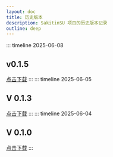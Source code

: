 ```yaml
---
layout: doc
title: 历史版本
description: SakitinSU 项目的历史版本记录
outline: deep
---
```


::: timeline 2025-06-08

## v0.1.5 <Badge type="tip" text="Preview" />

[点击下载](https://emas-devops-cdn.aliyuncs.com/publish/2/3911161/335552265/P719634901892642816/SSU-0.1.5.0-universal.APK?spm=5176.a2c8x.0.0.40459482Wa2W0w&response-content-type=application/octet-stream)
:::
::: timeline 2025-06-05

## V 0.1.3 <Badge type="tip" text="Preview" />

[点击下载](https://emas-devops-cdn.aliyuncs.com/publish/2/3911161/335552265/P718890111160858624/SSU-0.1.3.0-universal.APK?spm=5176.a2c8x.0.0.40459482B29g1X&response-content-type=application/octet-stream)
:::
::: timeline 2025-06-04

## V 0.1.0 <Badge type="tip" text="Preview" />

[点击下载](https://emas-devops-cdn.aliyuncs.com/publish/2/3911161/335552265/P718582199666391040/SSU-0.1.0_preview0-universal.APK?spm=5176.a2c8x.0.0.40459482Ck7lvw&response-content-type=application/octet-stream)
:::
 